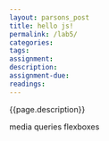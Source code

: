 ```yaml
---  
layout: parsons_post  
title: hello js!
permalink: /lab5/  
categories:   
tags:  
assignment: 
description: 
assignment-due: 
readings: 
---  
```


{{page.description}}

media queries flexboxes


